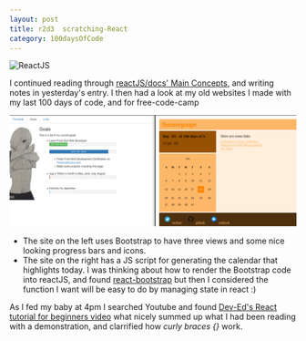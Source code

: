 ```yaml
---
layout: post
title: r2d3  scratching-React
category: 100daysOfCode
---
```


![ReactJS](../images/icon-ReactJS.ico)

I continued reading through [reactJS/docs' Main Concepts](https://reactjs.org/docs/conditional-rendering.html), and writing notes in yesterday's entry.
I then had a look at my old websites I made with my last 100 days of code, and for free-code-camp

![old websites](../images/r2d3.png)

* The site on the left uses Bootstrap to have three views and some nice looking progress bars and icons.
* The site on the right has a JS script for generating the calendar that highlights today.
I was thinking about how to render the Bootstrap code into reactJS, and found [react-bootstrap](https://react-bootstrap.github.io/) but then I considered the function I want will be easy to do by managing state in react :)

As I fed my baby at 4pm I searched Youtube and found [Dev-Ed's React tutorial for beginners video](https://www.youtube.com/watch?v=dGcsHMXbSOA) what nicely summed up what I had been reading with a demonstration, and clarrified how _curly braces {}_ work.
